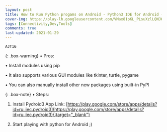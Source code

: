 ```yaml
---
layout: post
title: How to Run Python progams on Android - Python3 IDE for Android - Pydroid3
cover-img: https://play-lh.googleusercontent.com/VMax81pKL_PLsuXzlLQNJQnZdFVGG5bECoDt_4D4ycbFvfsQfREW3k26ERC92ZYkSg=w2400
tags: [Connectivity,Dev,Tools]
comments: true
last-updated: 2021-01-29
---
```


``AJT16``

{: .box-warning}
• Pros:

• Install modules using pip

• It also supports various GUI modules like tkinter, turtle, pygame

• You can also manually install other new packages using built-in PyPI

{: .box-note}
• Steps:

1. Install Pydroid3 App
Link: [https://play.google.com/store/apps/details?id=ru.iiec.pydroid3](https://play.google.com/store/apps/details?id=ru.iiec.pydroid3){:target="_blank"}

2. Start playing with python for Android ;)
